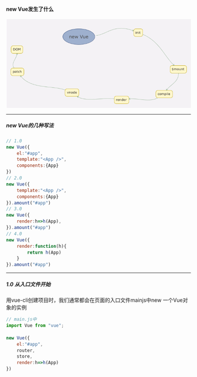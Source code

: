 #### new Vue发生了什么

![](https://raw.githubusercontent.com/superwtt/MyFileRepository/main/image/Vue/new-vue过程.png)

---

##### new Vue的几种写法

```javascript
// 1.0
new Vue({
    el:"#app",
    template:"<App />",
    components:{App}
})
// 2.0
new Vue({
    template:"<App />",
    components:{App}
}).amount("#app")
// 3.0
new Vue({
    render:h=>h(App),
}).amount("#app")
// 4.0
new Vue({
    render:function(h){
        return h(App)
    }
}).amount("#app")
```

---

##### 1.0 从入口文件开始

用vue-cli创建项目时，我们通常都会在页面的入口文件mainjs中new 一个Vue对象的实例

```javascript
// main.js中
import Vue from "vue";

new Vue({
    el:"#app",
    router,
    store,
    render:h=>h(App)
})
```



























































































































